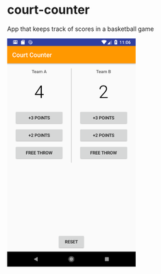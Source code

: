 # court-counter
App that keeps track of scores in a basketball game

<img src="img/screenshot.png" width="300">
